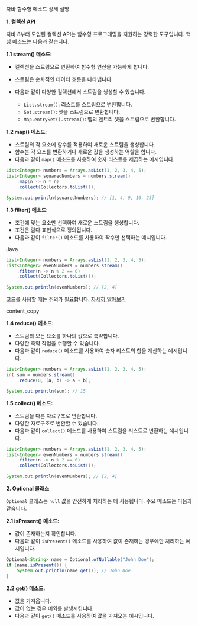 ##   
자바 함수형 메소드 상세 설명

**1. 컬렉션 API**

자바 8부터 도입된 컬렉션 API는 함수형 프로그래밍을 지원하는 강력한 도구입니다. 핵심 메소드는 다음과 같습니다.

**1.1 stream() 메소드:**

- 컬렉션을 스트림으로 변환하여 함수형 연산을 가능하게 합니다.
- 스트림은 순차적인 데이터 흐름을 나타냅니다.
- 다음과 같이 다양한 컬렉션에서 스트림을 생성할 수 있습니다.
    
    - `List.stream()`: 리스트를 스트림으로 변환합니다.
    - `Set.stream()`: 셋을 스트림으로 변환합니다.
    - `Map.entrySet().stream()`: 맵의 엔트리 셋을 스트림으로 변환합니다.
    

**1.2 map() 메소드:**

- 스트림의 각 요소에 함수를 적용하여 새로운 스트림을 생성합니다.
- 함수는 각 요소를 변환하거나 새로운 값을 생성하는 역할을 합니다.
- 다음과 같이 `map()` 메소드를 사용하여 숫자 리스트를 제곱하는 예시입니다.

```java
List<Integer> numbers = Arrays.asList(1, 2, 3, 4, 5);
List<Integer> squaredNumbers = numbers.stream()
    .map(n -> n * n)
    .collect(Collectors.toList());

System.out.println(squaredNumbers); // [1, 4, 9, 16, 25]
```

**1.3 filter() 메소드:**

- 조건에 맞는 요소만 선택하여 새로운 스트림을 생성합니다.
- 조건은 람다 표현식으로 정의됩니다.
- 다음과 같이 `filter()` 메소드를 사용하여 짝수만 선택하는 예시입니다.

Java

```java
List<Integer> numbers = Arrays.asList(1, 2, 3, 4, 5);
List<Integer> evenNumbers = numbers.stream()
    .filter(n -> n % 2 == 0)
    .collect(Collectors.toList());

System.out.println(evenNumbers); // [2, 4]
```

코드를 사용할 때는 주의가 필요합니다. [자세히 알아보기](https://gemini.google.com/faq#coding)

content_copy

**1.4 reduce() 메소드:**

- 스트림의 모든 요소를 하나의 값으로 축약합니다.
- 다양한 축약 작업을 수행할 수 있습니다.
- 다음과 같이 `reduce()` 메소드를 사용하여 숫자 리스트의 합을 계산하는 예시입니다.


```java
List<Integer> numbers = Arrays.asList(1, 2, 3, 4, 5);
int sum = numbers.stream()
    .reduce(0, (a, b) -> a + b);

System.out.println(sum); // 15
```

**1.5 collect() 메소드:**

- 스트림을 다른 자료구조로 변환합니다.
- 다양한 자료구조로 변환할 수 있습니다.
- 다음과 같이 `collect()` 메소드를 사용하여 스트림을 리스트로 변환하는 예시입니다.

```java
List<Integer> numbers = Arrays.asList(1, 2, 3, 4, 5);
List<Integer> evenNumbers = numbers.stream()
    .filter(n -> n % 2 == 0)
    .collect(Collectors.toList());

System.out.println(evenNumbers); // [2, 4]
```

**2. Optional 클래스**

`Optional` 클래스는 `null` 값을 안전하게 처리하는 데 사용됩니다. 주요 메소드는 다음과 같습니다.

**2.1 isPresent() 메소드:**

- 값이 존재하는지 확인합니다.
- 다음과 같이 `isPresent()` 메소드를 사용하여 값이 존재하는 경우에만 처리하는 예시입니다.

```java
Optional<String> name = Optional.ofNullable("John Doe");
if (name.isPresent()) {
    System.out.println(name.get()); // John Doe
}
```

**2.2 get() 메소드:**

- 값을 가져옵니다.
- 값이 없는 경우 예외를 발생시킵니다.
- 다음과 같이 `get()` 메소드를 사용하여 값을 가져오는 예시입니다.